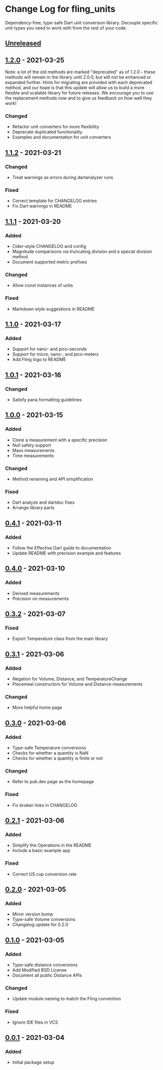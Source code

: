 # Change Log for fling\_units
Dependency-free, type-safe Dart unit conversion library. Decouple specific unit types you need to work with from the rest of your code.

## [Unreleased]
## [1.2.0] - 2021-03-25
Note: a lot of the old methods are marked "deprecated" as of 1.2.0 - these methods will remain in the library
until 2.0.0, but will not be enhanced or expanded further. Hints for migrating are provided with each deprecated
method, and our hope is that this update will allow us to build a more flexible and scalable library for future
releases. We encourage you to use the replacement methods now and to give us feedback on how well they work!

### Changed
- Refactor unit converters for more flexibility
- Deprecate duplicated functionality
- Examples and documentation for unit converters

## [1.1.2] - 2021-03-21
### Changed
- Treat warnings as errors during dartanalyzer runs

### Fixed
- Correct template for CHANGELOG entries
- Fix Dart warnings in README

## [1.1.1] - 2021-03-20
### Added
- Cider-style CHANGELOG and config
- Magnitude comparisons via truncating division and a special division method
- Document supported metric prefixes

### Changed
- Allow const instances of units

### Fixed
- Markdown style suggestions in README

## [1.1.0] - 2021-03-17
### Added
- Support for nano- and pico-seconds
- Support for micro, nano-, and pico-meters
- Add Fling logo to README

## [1.0.1] - 2021-03-16
### Changed
- Satisfy pana formatting guidelines

## [1.0.0] - 2021-03-15
### Added
- Clone a measurement with a specific precision
- Null safety support
- Mass measurements
- Time measurements

### Changed
- Method renaming and API simplification

### Fixed
- Dart analyze and dartdoc fixes
- Arrange library parts

## [0.4.1] - 2021-03-11
### Added
- Follow the Effective Dart guide to documentation
- Update README with precision example and features

## [0.4.0] - 2021-03-10
### Added
- Derived measurements
- Precision on measurements

## [0.3.2] - 2021-03-07
### Fixed
- Export Temperature class from the main library

## [0.3.1] - 2021-03-06
### Added
- Negation for Volume, Distance, and TemperatureChange
- Piecemeal constructors for Volume and Distance measurements

### Changed
- More helpful home page

## [0.3.0] - 2021-03-06
### Added
- Type-safe Temperature conversions
- Checks for whether a quantity is NaN
- Checks for whether a quantity is finite or not

### Changed
- Refer to pub.dev page as the homepage

### Fixed
- Fix broken links in CHANGELOG

## [0.2.1] - 2021-03-06
### Added
- Simplify the Operations in the README
- Include a basic example app

### Fixed
- Correct US cup conversion rate

## [0.2.0] - 2021-03-05
### Added
- Minor version bump
- Type-safe Volume conversions
- Changelog update for 0.2.0

## [0.1.0] - 2021-03-05
### Added
- Type-safe distance conversions
- Add Modified BSD License
- Document all public Distance APIs

### Changed
- Update module naming to match the Fling convention

### Fixed
- Ignore IDE files in VCS

## [0.0.1] - 2021-03-04
### Added
- Initial package setup

[Unreleased]: https://bitbucket.org/gelbermungo/fling-units/commits/tag/HEAD/
[1.2.0]: https://bitbucket.org/gelbermungo/fling-units/commits/tag/1.2.0/
[1.1.2]: https://bitbucket.org/gelbermungo/fling-units/commits/tag/1.1.2/
[1.1.1]: https://bitbucket.org/gelbermungo/fling-units/commits/tag/v1.1.1
[1.1.0]: https://bitbucket.org/gelbermungo/fling-units/commits/tag/v1.1.0
[1.0.1]: https://bitbucket.org/gelbermungo/fling-units/commits/tag/v1.0.1
[1.0.0]: https://bitbucket.org/gelbermungo/fling-units/commits/tag/v1.0.0
[0.4.1]: https://bitbucket.org/gelbermungo/fling-units/commits/tag/v0.4.1
[0.4.0]: https://bitbucket.org/gelbermungo/fling-units/commits/tag/v0.4.0
[0.3.2]: https://bitbucket.org/gelbermungo/fling-units/commits/tag/v0.3.2
[0.3.1]: https://bitbucket.org/gelbermungo/fling-units/commits/tag/v0.3.1
[0.3.0]: https://bitbucket.org/gelbermungo/fling-units/commits/tag/v0.3.0
[0.2.1]: https://bitbucket.org/gelbermungo/fling-units/commits/tag/v0.2.1
[0.2.0]: https://bitbucket.org/gelbermungo/fling-units/commits/tag/v0.2.0
[0.1.0]: https://bitbucket.org/gelbermungo/fling-units/commits/tag/v0.1.0
[0.0.1]: https://bitbucket.org/gelbermungo/fling-units/commits/tag/v0.0.1
